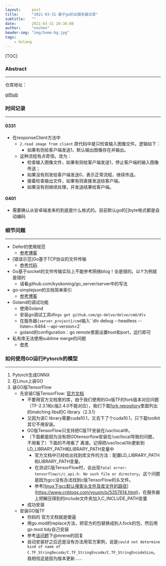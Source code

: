 ```yaml
---
layout:     post
title:      "2021-03-31-基于go的云服务器记录"
subtitle:   ""
date:       2021-03-31 20:36:08
author:     "xnchen"
header-img: "img/home-bg.jpg"
tags:
    - Golang
---
```


[TOC]

### Abstract

---


仓库地址：

[github](https://github.com/Kyokoning/go_server)

### 时间记录

---

#### 0331

- 在responseClient方法中
  - `2.read image from client` 原代码中是只检查输入图像文件。逻辑如下：
    - 如果有则给客户端发送1，默认输出图像存在并输出。
  - 这种流程有点奇怪。改为：
    - 检查输入图像文件，如果有则给客户端发送1，停止客户端的输入图像传送；
    - 如果没有则发给客户端发送0，表示正常流程，继续传送。
    - 接着检查输出文件，如果有则直接发送给客户端。
    - 如果没有则继续处理，并发送结果给客户端。

#### 0401

- 需要确认从安卓端发来的到底是什么格式的。目前默认go的[]byte格式都是自动编码

### 细节问题

---

- Defer的使用规范
  - [参考博客](https://blog.csdn.net/weixin_40165163/article/details/92422524)
- [错误示范]Go基于TCP协议的文件传输
  - [参考代码](https://studygolang.com/articles/22198)
- Go基于socket的文件传输实际上不能参考网络blog！全是错的。以↑为例就是错的
  - 请看github.com/kyokoning/go_server/server中的写法
- go-simplejson的文档简单索引
  - [参考博客](https://www.cnblogs.com/wanghui-garcia/p/10432185.html)
- Goland的调试功能
  - 使用Goland
  - 安装go调试工具dlv`go get github.com/go-delve/delve/cmd/dlv`
  - 在服务器`{server_project}/cmd`输入``dlv debug --headless --listen=:6464 --api-version=2`
  - goland的configuration：go remote里面设置host和port，运行即可
- 私有库无法使用sublime merge的问题
  - [参考](https://apple.stackexchange.com/questions/48502/how-can-i-permanently-add-my-ssh-private-key-to-keychain-so-it-is-automatically)

### 如何使用GO运行Pytorch的模型

---

1. Pytorch生成ONNX
2. 在Linux上装GO
3. 装GO版TensorFlow
   - 先安装C版TensorFlow: [官方文档](https://www.tensorflow.org/install/lang_c?hl=zh-cn)
     - 不要用官方文档里的库，由于我们使用的Go版TF的fork版本对应问题（TF-2.3.1和c版2.4.0不能对应），我们下载[fork repository](https://github.com/zia-ai/tensorflow-go)里面列出的matching libs的C library（2.3.1）
     - 又因为该C library需要cuda10.1，又去下了个cuda10.1，只下载toolkit其它不用安装。
     - GO版TensorFlow只支持把C版TF安装在/usr/local中。
     - （下面都是因为没有把GOtensorflow安装在/usr/local导致的问题，不用看了）下面的不用看了 离谱。记得把/usr/local/lib更新到LD_LIBRARY_PATH和LIBRARY_PATH变量中
       - 官方文档中已经给出找到库文件的方法：配置LD_LIBRARY_PATH和LIBRARY_PATH变量。
       - 在测试C版TensorFlow时，会出现`fatal error: tensorflow/c/c_api.h: No such file or directory`。这个问题是因为gcc没有办法找到c版TensorFlow的头文件。
       - 参考[[linux下gcc默认搜索头文件及库文件的路径](https://www.cnblogs.com/youxin/p/5357614.html)](https://www.cnblogs.com/youxin/p/5357614.html)，在服务器上把解压得到的include文件夹加入C_INCLUDE_PATH变量
     - 成功安装
   - 安装GO版TF	
     - 你妈的 官方文档就是傻逼
     - 用go.mod的replace方法，把官方的包替换成别人fock的包，然后用go mod tidy自己安装
     - 参考[该问题](https://github.com/tensorflow/tensorflow/issues/41808)下@mrene的回复
     - 自动安装好之后还是没有办法用官方案例，说是`could not determine kind of name of C.TF_StringDecode/C.TF_StringEncode/C.TF_StringEncodeSize`。我相信这是因为版本更新……

  

